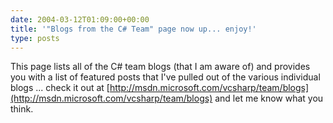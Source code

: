 ```yaml
---
date: 2004-03-12T01:09:00+00:00
title: '"Blogs from the C# Team" page now up... enjoy!'
type: posts
---
```

This page lists all of the C# team blogs (that I am aware of) and provides you with a list of featured posts that I've pulled out of the various individual blogs ... check it out at [http://msdn.microsoft.com/vcsharp/team/blogs](http://msdn.microsoft.com/vcsharp/team/blogs) and let me know what you think.
